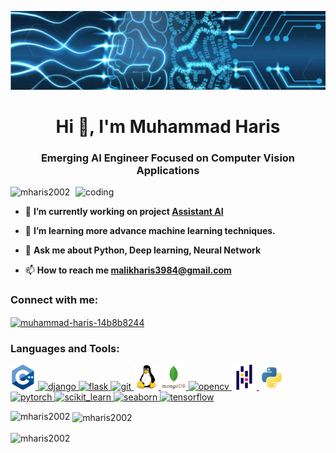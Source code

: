 ![logo](https://github.com/MHaris2002/MHaris2002/blob/main/1685534504629.jpeg)
<h1 align="center">Hi 👋, I'm Muhammad Haris</h1>
<h3 align="center">Emerging AI Engineer Focused on Computer Vision Applications</h3>

<img align="right" alt="coding" width="400" src="https://www.google.com/url?sa=i&url=https%3A%2F%2Fdigitalroar.ae%2Fservices%2Fweb-development-company-dubai-uae&psig=AOvVaw17yvFzJDVxxW2bSNaVjYZP&ust=1726052378640000&source=images&cd=vfe&opi=89978449&ved=0CBMQjRxqFwoTCNCFoqicuIgDFQAAAAAdAAAAABAK">

<p align="left"> <img src="https://komarev.com/ghpvc/?username=mharis2002&label=Profile%20views&color=0e75b6&style=flat" alt="mharis2002" /> </p>

- 🔭 **I’m currently working on project [Assistant AI](https://github.com/MHaris2002/ASSISTANT_AI.git)**

- 🌱 **I’m learning more advance machine learning techniques.**

- 💬 **Ask me about Python, Deep learning, Neural Network**

- 📫 **How to reach me malikharis3984@gmail.com**

<h3 align="left">Connect with me:</h3>
<p align="left">
<a href="https://linkedin.com/in/muhammad-haris-14b8b8244" target="blank"><img align="center" src="https://raw.githubusercontent.com/rahuldkjain/github-profile-readme-generator/master/src/images/icons/Social/linked-in-alt.svg" alt="muhammad-haris-14b8b8244" height="30" width="40" /></a>
</p>

<h3 align="left">Languages and Tools:</h3>
<p align="left"> <a href="https://www.w3schools.com/cpp/" target="_blank" rel="noreferrer"> <img src="https://raw.githubusercontent.com/devicons/devicon/master/icons/cplusplus/cplusplus-original.svg" alt="cplusplus" width="40" height="40"/> </a> <a href="https://www.djangoproject.com/" target="_blank" rel="noreferrer"> <img src="https://cdn.worldvectorlogo.com/logos/django.svg" alt="django" width="40" height="40"/> </a> <a href="https://flask.palletsprojects.com/" target="_blank" rel="noreferrer"> <img src="https://www.vectorlogo.zone/logos/pocoo_flask/pocoo_flask-icon.svg" alt="flask" width="40" height="40"/> </a> <a href="https://git-scm.com/" target="_blank" rel="noreferrer"> <img src="https://www.vectorlogo.zone/logos/git-scm/git-scm-icon.svg" alt="git" width="40" height="40"/> </a> <a href="https://www.linux.org/" target="_blank" rel="noreferrer"> <img src="https://raw.githubusercontent.com/devicons/devicon/master/icons/linux/linux-original.svg" alt="linux" width="40" height="40"/> </a> <a href="https://www.mongodb.com/" target="_blank" rel="noreferrer"> <img src="https://raw.githubusercontent.com/devicons/devicon/master/icons/mongodb/mongodb-original-wordmark.svg" alt="mongodb" width="40" height="40"/> </a> <a href="https://opencv.org/" target="_blank" rel="noreferrer"> <img src="https://www.vectorlogo.zone/logos/opencv/opencv-icon.svg" alt="opencv" width="40" height="40"/> </a> <a href="https://pandas.pydata.org/" target="_blank" rel="noreferrer"> <img src="https://raw.githubusercontent.com/devicons/devicon/2ae2a900d2f041da66e950e4d48052658d850630/icons/pandas/pandas-original.svg" alt="pandas" width="40" height="40"/> </a> <a href="https://www.python.org" target="_blank" rel="noreferrer"> <img src="https://raw.githubusercontent.com/devicons/devicon/master/icons/python/python-original.svg" alt="python" width="40" height="40"/> </a> <a href="https://pytorch.org/" target="_blank" rel="noreferrer"> <img src="https://www.vectorlogo.zone/logos/pytorch/pytorch-icon.svg" alt="pytorch" width="40" height="40"/> </a> <a href="https://scikit-learn.org/" target="_blank" rel="noreferrer"> <img src="https://upload.wikimedia.org/wikipedia/commons/0/05/Scikit_learn_logo_small.svg" alt="scikit_learn" width="40" height="40"/> </a> <a href="https://seaborn.pydata.org/" target="_blank" rel="noreferrer"> <img src="https://seaborn.pydata.org/_images/logo-mark-lightbg.svg" alt="seaborn" width="40" height="40"/> </a> <a href="https://www.tensorflow.org" target="_blank" rel="noreferrer"> <img src="https://www.vectorlogo.zone/logos/tensorflow/tensorflow-icon.svg" alt="tensorflow" width="40" height="40"/> </a> </p>

<p><img align="left" src="https://github-readme-stats.vercel.app/api/top-langs?username=mharis2002&show_icons=true&locale=en&layout=compact" alt="mharis2002" /></p>

<p>&nbsp;<img align="center" src="https://github-readme-stats.vercel.app/api?username=mharis2002&show_icons=true&locale=en" alt="mharis2002" /></p>

<p><img align="center" src="https://github-readme-streak-stats.herokuapp.com/?user=mharis2002&" alt="mharis2002" /></p>
